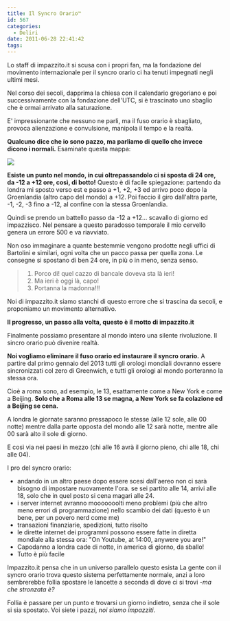 ```yaml
---
title: Il Syncro Orario™
id: 567
categories:
  - Deliri
date: 2011-06-28 22:41:42
tags:
---
```


Lo staff di impazzito.it si scusa con i propri fan, ma la fondazione del movimento internazionale per il syncro orario ci ha tenuti impegnati negli ultimi mesi.

Nel corso dei secoli, dapprima la chiesa con il calendario gregoriano e poi successivamente con la fondazione dell'UTC, si è trascinato uno sbaglio che è ormai arrivato alla saturazione.

E' impressionante che nessuno ne parli, ma il fuso orario è sbagliato, provoca alienzazione e convulsione, manipola il tempo e la realtà.

**Qualcuno dice che io sono pazzo, ma parliamo di quello che invece dicono i normali.**
Esaminate questa mappa:

[![](http://impazzito.it/sites/impazzito.it/uploads/2011/06/Standard_time_zones_of_the_world.png)](http://impazzito.it/sites/impazzito.it/uploads/2011/06/Standard_time_zones_of_the_world.png)

**Esiste un punto nel mondo, in cui oltrepassandolo ci si sposta di 24 ore, da -12 a +12 ore, così, di botto!**
Questo è di facile spiegazione: partendo da londra mi sposto verso est e passo a +1, +2, +3 ed arrivo poco dopo la Groenlandia (altro capo del mondo) a +12.
Poi faccio il giro dall'altra parte, -1, -2, -3 fino a -12, al confine con la stessa Groenlandia.

Quindi se prendo un battello passo da -12 a +12... scavallo di giorno ed impazzisco.
Nel pensare a questo paradosso temporale il mio cervello genera un errore 500 e va riavviato.

Non oso immaginare a quante bestemmie vengono prodotte negli uffici di Bartolini e similari, ogni volta che un pacco passa per quella zona. Le consegne si spostano di ben 24 ore, in più o in meno, senza senso. 

> 1.  Porco di! quel cazzo di bancale doveva sta là ieri!
> 2.  Ma ieri è oggi là, capo!
> 3.  Portanna la madonna!!!

Noi di impazzito.it siamo stanchi di questo errore che si trascina da secoli, e proponiamo un movimento alternativo.

**Il progresso, un passo alla volta, questo è il motto di impazzito.it**

Finalmente possiamo presentare al mondo intero una silente rivoluzione.
Il sincro orario può divenire realtà.

**Noi vogliamo eliminare il fuso orario ed instaurare il syncro orario.**
A partire dal primo gennaio del 2013 tutti gli orologi mondiali dovranno essere sincronizzati col zero di Greenwich, e tutti gli orologi al mondo porteranno la stessa ora.

Cioè a roma sono, ad esempio, le 13, esattamente come a New York e come a Beijing.
**Solo che a Roma alle 13 se magna, a New York se fa colazione ed a Beijing se cena.**

A londra le giornate saranno pressapoco le stesse (alle 12 sole, alle 00 notte) mentre dalla parte opposta del mondo alle 12 sarà notte, mentre alle 00 sarà alto il sole di giorno.

E così via nei paesi in mezzo (chi alle 16 avrà il giorno pieno, chi alle 18, chi alle 04).

I pro del syncro orario:

*   andando in un altro paese dopo essere scesi dall'aereo non ci sarà bisogno di impostare nuovamente l'ora. se sei partito alle 14, arrivi alle 18, solo che in quel posto si cena magari alle 24.
*   i server internet avranno mooooooolti meno problemi (più che altro meno errori di programmazione) nello scambio dei dati (questo è un bene, per un povero nerd come me)
*   transazioni finanziarie, spedizioni, tutto risolto
*   le dirette internet dei programmi possono essere fatte in diretta mondiale alla stessa ora: 
"On Youtube, at 14:00, anywere you are!"
*   Capodanno a londra cade di notte, in america di giorno, da sballo!
*   Tutto è più facile

Impazzito.it pensa che in un universo parallelo questo esista
La gente con il syncro orario trova questo sistema perfettamente normale, anzi a loro sembrerebbe follia spostare le lancette a seconda di dove ci si trovi -_ma che stronzata è?_

Follia è passare per un punto e trovarsi un giorno indietro, senza che il sole si sia spostato.
Voi siete i pazzi, _noi siamo impazziti_.